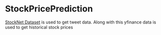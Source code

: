 # StockPricePrediction

[StockNet Dataset](https://github.com/yumoxu/stocknet-dataset) is used to get tweet data.
Along with this yfinance data is used to get historical stock prices
